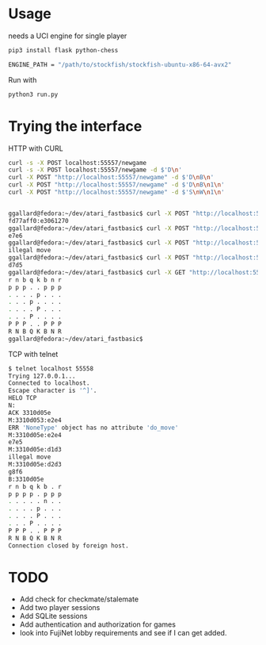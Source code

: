 #  Usage

needs a UCI engine for single player

```bash
pip3 install flask python-chess

ENGINE_PATH = "/path/to/stockfish/stockfish-ubuntu-x86-64-avx2"

```
Run with 
```bash
python3 run.py
```


# Trying the interface 

HTTP with CURL
```bash
curl -s -X POST localhost:55557/newgame
curl -s -X POST localhost:55557/newgame -d $'D\n' 
curl -X POST "http://localhost:55557/newgame" -d $'D\nB\n'
curl -X POST "http://localhost:55557/newgame" -d $'D\nB\n1\n'
curl -X POST "http://localhost:55557/newgame" -d $'S\nW\n1\n'


ggallard@fedora:~/dev/atari_fastbasic$ curl -X POST "http://localhost:55557/newgame" -d $'S\nW\n1\n'
fd77aff0:e3061270
ggallard@fedora:~/dev/atari_fastbasic$ curl -X POST "http://localhost:55557/move" -d $'fd77aff0\ne3061270\ne2e4\n'
e7e6
ggallard@fedora:~/dev/atari_fastbasic$ curl -X POST "http://localhost:55557/move" -d $'fd77aff0\ne3061270\ne1e4\n'
illegal move
ggallard@fedora:~/dev/atari_fastbasic$ curl -X POST "http://localhost:55557/move" -d $'fd77aff0\ne3061270\nd2d3\n'
d7d5
ggallard@fedora:~/dev/atari_fastbasic$ curl -X GET "http://localhost:55557/board?gid=fd77aff0"
r n b q k b n r
p p p . . p p p
. . . . p . . .
. . . p . . . .
. . . . P . . .
. . . P . . . .
P P P . . P P P
R N B Q K B N R
ggallard@fedora:~/dev/atari_fastbasic$


```
TCP with telnet

```bash
$ telnet localhost 55558
Trying 127.0.0.1...
Connected to localhost.
Escape character is '^]'.
HELO TCP
N:
ACK 3310d05e
M:3310d053:e2e4
ERR 'NoneType' object has no attribute 'do_move'
M:3310d05e:e2e4
e7e5
M:3310d05e:d1d3
illegal move
M:3310d05e:d2d3
g8f6
B:3310d05e
r n b q k b . r
p p p p . p p p
. . . . . n . .
. . . . p . . .
. . . . P . . .
. . . P . . . .
P P P . . P P P
R N B Q K B N R
Connection closed by foreign host.
```

# TODO
* Add check for checkmate/stalemate
* Add two player sessions
* Add SQLite sessions
* Add authentication and authorization for games
* look into FujiNet lobby requirements and see if I can get added.





